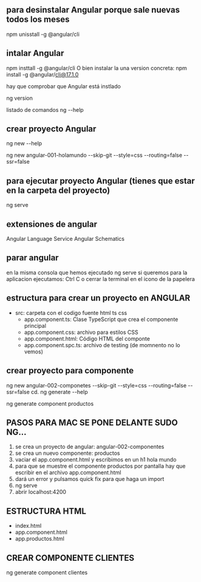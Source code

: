 ## para desinstalar Angular porque sale nuevas todos los meses
npm unisstall -g @angular/cli
## intalar Angular

npm insttall -g @angular/cli
O bien instalar la una version concreta: npm install -g @angular/cli@17.1.0

hay que comprobar que Angular está instlado

ng version

listado de comandos ng --help

## crear proyecto Angular

ng new --help

ng new angular-001-holamundo  --skip-git --style=css --routing=false --ssr=false


## para ejecutar proyecto Angular (tienes que estar en la carpeta del proyecto)
ng serve

## extensiones de angular
Angular Language Service
Angular Schematics

## parar angular
en la misma consola que hemos ejecutado ng serve
si queremos para la aplicacion ejecutamos:
Ctrl C
o cerrar la terminal en el icono de la papelera

## estructura para crear un proyecto en ANGULAR
* src: carpeta con el codigo fuente html ts css
    * app.component.ts: Clase TypeScript que crea el componente principal
    * app.component.css: archivo para estilos CSS
    * app.component.html: Código HTML del componte
    * app.component.spc.ts: archivo de testing (de momnento no lo vemos)

## crear proyecto para componente
ng new angular-002-componetes  --skip-git --style=css --routing=false --ssr=false
cd. 
ng generate --help

ng generate component productos


## PASOS PARA MAC SE PONE DELANTE SUDO NG...

1. se crea un proyecto de angular: angular-002-componentes
2. se crea un nuevo componente: productos
3. vaciar el app.component.html y escribimos en un h1 hola mundo
4. para que se muestre el componente productos por pantalla hay que 
escribir <app-productos></app-productos> en el archivo app.component.html
5. dará un error y pulsamos quick fix para que haga un import
6. ng serve
7. abrir localhost:4200

## ESTRUCTURA HTML
* index.html
* app.component.html
* app.productos.html

## CREAR COMPONENTE CLIENTES
ng generate component clientes
